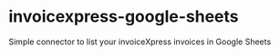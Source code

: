 # invoicexpress-google-sheets
Simple connector to list your invoiceXpress invoices in Google Sheets
